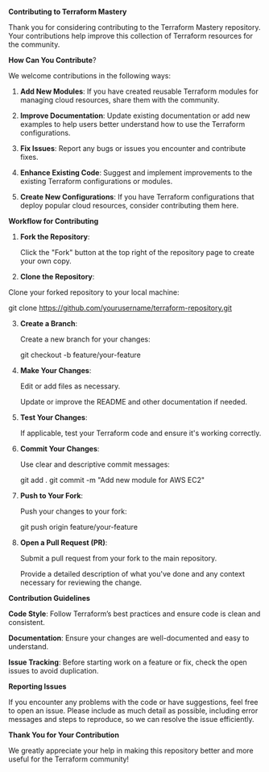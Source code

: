 **Contributing to Terraform Mastery**

Thank you for considering contributing to the Terraform Mastery repository. Your contributions help improve this collection of Terraform resources for the community.

**How Can You Contribute**?

We welcome contributions in the following ways:

1. **Add New Modules**: If you have created reusable Terraform modules for managing cloud resources, share them with the community.

2. **Improve Documentation**: Update existing documentation or add new examples to help users better understand how to use the Terraform configurations.

3. **Fix Issues**: Report any bugs or issues you encounter and contribute fixes.

4. **Enhance Existing Code**: Suggest and implement improvements to the existing Terraform configurations or modules.

5. **Create New Configurations**: If you have Terraform configurations that deploy popular cloud resources, consider contributing them here.

**Workflow for Contributing**

1. **Fork the Repository**:

   Click the "Fork" button at the top right of the repository page to create your own copy.

2. **Clone the Repository**:

  Clone your forked repository to your local machine:

  git clone https://github.com/yourusername/terraform-repository.git

3. **Create a Branch**:

   Create a new branch for your changes:

   git checkout -b feature/your-feature

4. **Make Your Changes**:

    Edit or add files as necessary.

    Update or improve the README and other documentation if needed.

5. **Test Your Changes**:

   If applicable, test your Terraform code and ensure it's working correctly.

6. **Commit Your Changes**:

   Use clear and descriptive commit messages:

   git add .
   git commit -m "Add new module for AWS EC2"

7. **Push to Your Fork**:

   Push your changes to your fork:

   git push origin feature/your-feature

8. **Open a Pull Request (PR)**:

   Submit a pull request from your fork to the main repository.

   Provide a detailed description of what you've done and any context necessary for reviewing the change.

**Contribution Guidelines**

**Code Style**: Follow Terraform’s best practices and ensure code is clean and consistent.

**Documentation**: Ensure your changes are well-documented and easy to understand.

**Issue Tracking**: Before starting work on a feature or fix, check the open issues to avoid duplication.

**Reporting Issues**

If you encounter any problems with the code or have suggestions, feel free to open an issue. Please include as much detail as possible, including error messages and steps to reproduce, so we can resolve the issue efficiently.

**Thank You for Your Contribution**

We greatly appreciate your help in making this repository better and more useful for the Terraform community!
